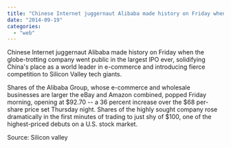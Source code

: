 ```yaml
---
title: "Chinese Internet juggernaut Alibaba made history on Friday when the globe-trotti..."
date: "2014-09-19"
categories: 
  - "web"
---
```


Chinese Internet juggernaut Alibaba made history on Friday when the globe-trotting company went public in the largest IPO ever, solidifying China's place as a world leader in e-commerce and introducing fierce competition to Silicon Valley tech giants.  
  
Shares of the Alibaba Group, whose e-commerce and wholesale businesses are larger the eBay and Amazon combined, popped Friday morning, opening at $92.70 -- a 36 percent increase over the $68 per-share price set Thursday night. Shares of the highly sought company rose dramatically in the first minutes of trading to just shy of $100, one of the highest-priced debuts on a U.S. stock market.  
  
Source: Silicon valley
